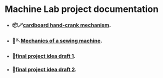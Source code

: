 # Machine Lab project documentation

* ### 📦🪄[cardboard hand-crank mechanism](/6February).
* ### 🧵🪡[Mechanics of a sewing machine](/15February).
* ### 🐳[final project idea draft 1](/20February).
* ### 🧌[final project idea draft 2](/March_5).
